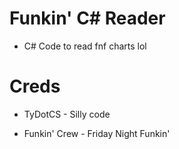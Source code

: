 # Funkin' C# Reader

* C# Code to read fnf charts lol


# Creds

* TyDotCS - Silly code

* Funkin' Crew - Friday Night Funkin'
